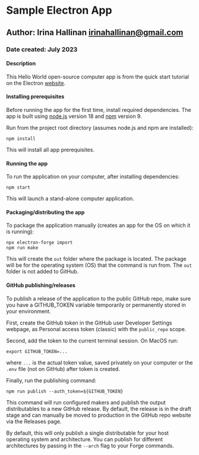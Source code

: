 # Sample Electron App

## Author: Irina Hallinan irinahallinan@gmail.com
### Date created: July 2023

#### Description 

This Hello World open-source computer app is from the quick start tutorial on the Electron [website](https://www.electronjs.org/docs/latest/tutorial/quick-start). 


#### Installing prerequisites

Before running the app for the first time, install required dependencies. The app is built using [node.js](https://nodejs.org/en) version 18 and [npm](https://www.npmjs.com/) version 9.

Run from the project root directory (assumes node.js and npm are installed):
```angular2html
npm install
```
This will install all app prerequisites.

#### Running the app

To run the application on your computer, after installing dependencies:
```angular2html
npm start
```

This will launch a stand-alone computer application.

#### Packaging/distributing the app

To package the application manually (creates an app for the OS on which it is running):
```angular2html
npx electron-forge import
npm run make
```

This will create the `out` folder where the package is located. The package will be for the operating system (OS) that the command is run from.
The `out` folder is not added to GitHub.

#### GitHub publishing/releases

To publish a release of the application to the public GitHub repo, make sure you have a GITHUB_TOKEN variable temporarily or permanently stored in your environment. 

First, create the GitHub token in the GitHub user Developer Settings webpage, as Personal access token (classic) with the `public_repo` scope.

Second, add the token to the current terminal session. On MacOS run:
```angular2html
export GITHUB_TOKEN=...
```
where `...` is the actual token value, saved privately on your computer or the `.env` file (not on GitHub) after token is created.

Finally, run the publishing command:
```angular2html
npm run publish --auth_token=${GITHUB_TOKEN}
```

This command will run configured makers and publish the output distributables to a new GitHub release. By default, the release is in the draft stage and can manually be moved to production in the GitHub repo website via the Releases page.

By default, this will only publish a single distributable for your host operating system and architecture. You can publish for different architectures by passing in the `--arch` flag to your Forge commands.

